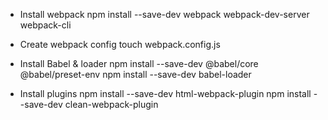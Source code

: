 - Install webpack
npm install --save-dev webpack webpack-dev-server webpack-cli

- Create webpack config
touch webpack.config.js

- Install Babel & loader
npm install --save-dev @babel/core @babel/preset-env
npm install --save-dev babel-loader

- Install plugins
npm install --save-dev html-webpack-plugin
npm install --save-dev clean-webpack-plugin